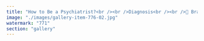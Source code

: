 ```yaml
---
title: "How to Be a Psychiatrist?<br /><br />Diagnosis<br /><br />🧠 Brain(t) = Brain(t-1) + ObservedReality(t)<br /><br />Treatment<br /><br />If your brain is in an unhelpful shape, you have 3 levers to adjust it:<br /><br />Change your brain’s connections — through medication or intense experiences.<br />Change your observed reality.<br />Learn knowledge to understand what happened to you."
image: "./images/gallery-item-776-02.jpg"
watermark: "771"
section: "gallery"
---
```


